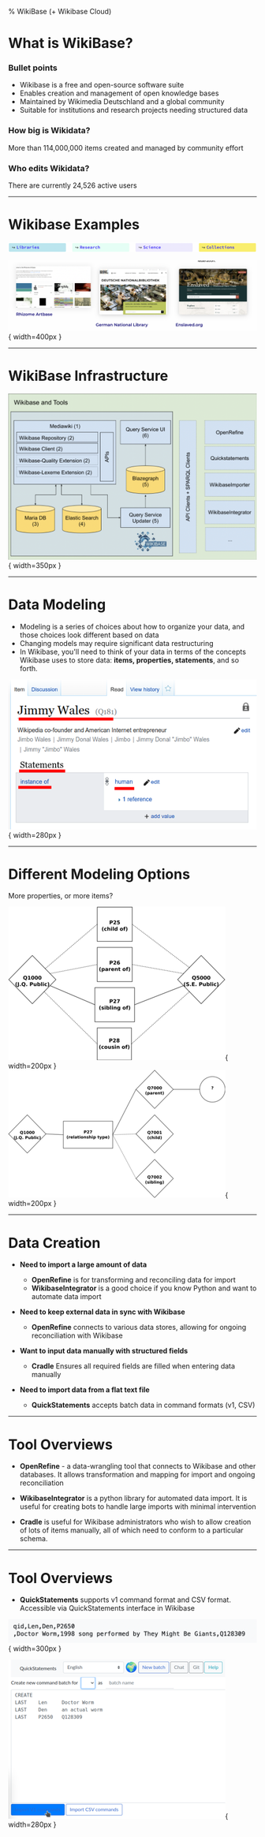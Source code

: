 % WikiBase (+ Wikibase Cloud)

# What is WikiBase?

### Bullet points

- Wikibase is a free and open-source software suite
- Enables creation and management of open knowledge bases
- Maintained by Wikimedia Deutschland and a global community
- Suitable for institutions and research projects needing structured data

### How big is Wikidata?
More than 114,000,000 items created and managed by community effort

### Who edits Wikidata?
There are currently 24,526 active users

---

# Wikibase Examples

![](areas.png)

![Wikibase Examples](wikibase_examlpes.png){ width=400px }


---

# WikiBase Infrastructure

![Wikibase Structure](wikibase_structure.png){ width=350px }


---

# Data Modeling

- Modeling is a series of choices about how to organize your data, and those choices look different based on data
- Changing models may require significant data restructuring
- In Wikibase, you'll need to think of your data in terms of the concepts Wikibase uses to store data: **items, properties, statements**, and so forth.

![](Data-modeling-jimmy-wales-item-example.png){ width=280px }


---

# Different Modeling Options

More properties, or more items? 

![](Data-modeling-more-properties.png){ width=200px } ![](Data-modeling-more-items.png){ width=200px }


---

# Data Creation

- **Need to import a large amount of data**
  - **OpenRefine** is for transforming and reconciling data for import
  - **WikibaseIntegrator** is a good choice if you know Python and want to automate data import

- **Need to keep external data in sync with Wikibase**
  - **OpenRefine** connects to various data stores, allowing for ongoing reconciliation with Wikibase

- **Want to input data manually with structured fields**
  - **Cradle** Ensures all required fields are filled when entering data manually

- **Need to import data from a flat text file**
  - **QuickStatements** accepts batch data in command formats (v1, CSV)

---

# Tool Overviews

- **OpenRefine** - a data-wrangling tool that connects to Wikibase and other databases. It allows transformation and mapping for import and ongoing reconciliation

- **WikibaseIntegrator** is a python library for automated data import. It is useful for creating bots to handle large imports with minimal intervention

- **Cradle** is useful for Wikibase administrators who wish to allow creation of lots of items manually, all of which need to conform to a particular schema.


---

# Tool Overviews

- **QuickStatements** supports v1 command format and CSV format.  Accessible via QuickStatements interface in Wikibase

![](example_csv.png){ width=300px }

![](Quickstatements-v1-command.png){ width=280px }

